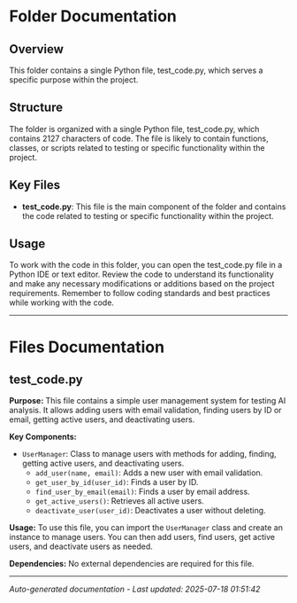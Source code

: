 # Folder Documentation

## Overview
This folder contains a single Python file, test_code.py, which serves a specific purpose within the project.

## Structure
The folder is organized with a single Python file, test_code.py, which contains 2127 characters of code. The file is likely to contain functions, classes, or scripts related to testing or specific functionality within the project.

## Key Files
- **test_code.py**: This file is the main component of the folder and contains the code related to testing or specific functionality within the project.

## Usage
To work with the code in this folder, you can open the test_code.py file in a Python IDE or text editor. Review the code to understand its functionality and make any necessary modifications or additions based on the project requirements. Remember to follow coding standards and best practices while working with the code.

---

# Files Documentation

## test_code.py

**Purpose:** This file contains a simple user management system for testing AI analysis. It allows adding users with email validation, finding users by ID or email, getting active users, and deactivating users.

**Key Components:**
- `UserManager`: Class to manage users with methods for adding, finding, getting active users, and deactivating users.
  - `add_user(name, email)`: Adds a new user with email validation.
  - `get_user_by_id(user_id)`: Finds a user by ID.
  - `find_user_by_email(email)`: Finds a user by email address.
  - `get_active_users()`: Retrieves all active users.
  - `deactivate_user(user_id)`: Deactivates a user without deleting.

**Usage:** To use this file, you can import the `UserManager` class and create an instance to manage users. You can then add users, find users, get active users, and deactivate users as needed.

**Dependencies:** No external dependencies are required for this file.

---
*Auto-generated documentation - Last updated: 2025-07-18 01:51:42*
